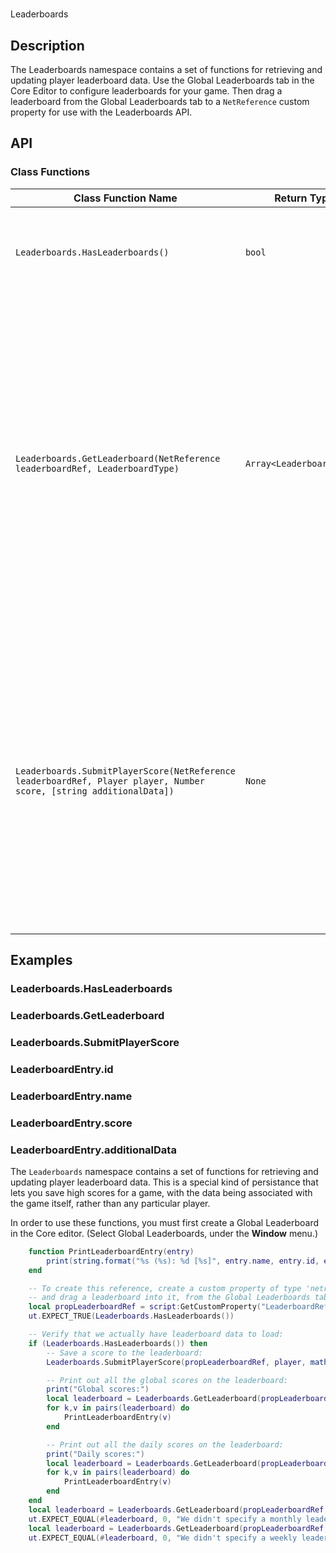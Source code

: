 # 

Leaderboards

## Description

The Leaderboards namespace contains a set of functions for retrieving and updating player leaderboard data. Use the Global Leaderboards tab in the Core Editor to configure leaderboards for your game. Then drag a leaderboard from the Global Leaderboards tab to a `NetReference` custom property for use with the Leaderboards API.

## API

### Class Functions 

| Class Function Name | Return Type | Description | Tags |
| -------------- | ----------- | ----------- | ---- |
| `Leaderboards.HasLeaderboards()` | `bool` | Returns `true` if any leaderboard data is available. Returns `false` if leaderboards are still being retrieved, or if there is no leaderboard data. | None |
| `Leaderboards.GetLeaderboard(NetReference leaderboardRef, LeaderboardType)` | `Array<LeaderboardEntry>` | Returns a table containing a list of entries for the specified leaderboard. The `NetReference` parameter should be retrieved from a custom property, assigned from the Global Leaderboards tab in the editor. This returns a copy of the data that has already been retrieved, so calling this function does not incur any additional network cost. If the requested leaderboard type has not been enabled for this leaderboard, an empty table will be returned. Supported leaderboard types include:<br/>`LeaderboardType.GLOBAL`<br/>`LeaderboardType.DAILY`<br/>`LeaderboardType.WEEKLY`<br/>`LeaderboardType.MONTHLY` | None |
| `Leaderboards.SubmitPlayerScore(NetReference leaderboardRef, Player player, Number score, [string additionalData])` | `None` | Submits a new score for the given Player on the specified leaderboard. The `NetReference` parameter should be retrieved from a custom property, assigned from the Global Leaderboards tab in the editor. This score may be ignored if the player already has a better score on this leaderboard. The optional `additionalData` parameter may be used to store a very small amount of data with the player's entry. If provided, this string must be 8 characters or fewer. (More specifically, 8 bytes when encoded as UTF-8.) | Server-Only |

## Examples 

### Leaderboards.HasLeaderboards

### Leaderboards.GetLeaderboard

### Leaderboards.SubmitPlayerScore

### LeaderboardEntry.id

### LeaderboardEntry.name

### LeaderboardEntry.score

### LeaderboardEntry.additionalData

The `Leaderboards` namespace contains a set of functions for retrieving and updating player leaderboard data.  This is a special kind of persistance that lets you save high scores for a game, with the data being associated with the game itself, rather than any particular player.

In order to use these functions, you must first create a Global Leaderboard in the Core editor.  (Select Global Leaderboards, under the **Window** menu.)

```lua
    function PrintLeaderboardEntry(entry)
        print(string.format("%s (%s): %d [%s]", entry.name, entry.id, entry.score, entry.additionalData))
    end

    -- To create this reference, create a custom property of type 'netreference',
    -- and drag a leaderboard into it, from the Global Leaderboards tab:
    local propLeaderboardRef = script:GetCustomProperty("LeaderboardRef")
    ut.EXPECT_TRUE(Leaderboards.HasLeaderboards())

    -- Verify that we actually have leaderboard data to load:
    if (Leaderboards.HasLeaderboards()) then
        -- Save a score to the leaderboard:
        Leaderboards.SubmitPlayerScore(propLeaderboardRef, player, math.random(0, 1000), "Xyzzy")

        -- Print out all the global scores on the leaderboard:
        print("Global scores:")
        local leaderboard = Leaderboards.GetLeaderboard(propLeaderboardRef, LeaderboardType.GLOBAL)
        for k,v in pairs(leaderboard) do
            PrintLeaderboardEntry(v)
        end

        -- Print out all the daily scores on the leaderboard:
        print("Daily scores:")
        local leaderboard = Leaderboards.GetLeaderboard(propLeaderboardRef, LeaderboardType.DAILY)
        for k,v in pairs(leaderboard) do
            PrintLeaderboardEntry(v)
        end
    end
    local leaderboard = Leaderboards.GetLeaderboard(propLeaderboardRef, LeaderboardType.MONTHLY)
    ut.EXPECT_EQUAL(#leaderboard, 0, "We didn't specify a monthly leaderboard.")
    local leaderboard = Leaderboards.GetLeaderboard(propLeaderboardRef, LeaderboardType.WEEKLY)
    ut.EXPECT_EQUAL(#leaderboard, 0, "We didn't specify a weekly leaderboard.")
```
